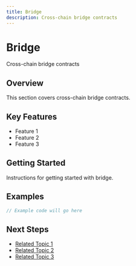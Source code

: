 ```yaml
---
title: Bridge
description: Cross-chain bridge contracts
---
```


# Bridge

Cross-chain bridge contracts

## Overview

This section covers cross-chain bridge contracts.

## Key Features

- Feature 1
- Feature 2
- Feature 3

## Getting Started

Instructions for getting started with bridge.

## Examples

```javascript
// Example code will go here
```

## Next Steps

- [Related Topic 1](#)
- [Related Topic 2](#)
- [Related Topic 3](#)
